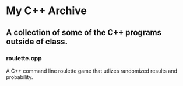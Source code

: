 # My C++ Archive
## A collection of some of the C++ programs outside of class.

### roulette.cpp
A C++ command line roulette game that utlizes randomized results and probability. 
